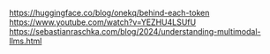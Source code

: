 https://huggingface.co/blog/onekq/behind-each-token
https://www.youtube.com/watch?v=YEZHU4LSUfU
https://sebastianraschka.com/blog/2024/understanding-multimodal-llms.html
